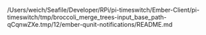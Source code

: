 /Users/weich/Seafile/Developer/RPi/pi-timeswitch/Ember-Client/pi-timeswitch/tmp/broccoli_merge_trees-input_base_path-qCqnwZXe.tmp/12/ember-qunit-notifications/README.md